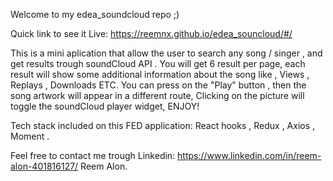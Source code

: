 Welcome to my edea_soundcloud repo ;)

Quick link to see it Live: https://reemnx.github.io/edea_souncloud/#/

This is a mini aplication that allow the user to search any song / singer , and get results trough soundCloud API .
You will get 6 result per page, each result will show some additional information about the song like , Views , Replays , Downloads ETC.
You can press on the "Play" button , then the song artwork will appear in a different route, Clicking on the picture will toggle the soundCloud player widget, ENJOY!

Tech stack included on this FED application: React hooks , Redux , Axios , Moment .

Feel free to contact me trough Linkedin: https://www.linkedin.com/in/reem-alon-401816127/
Reem Alon.
